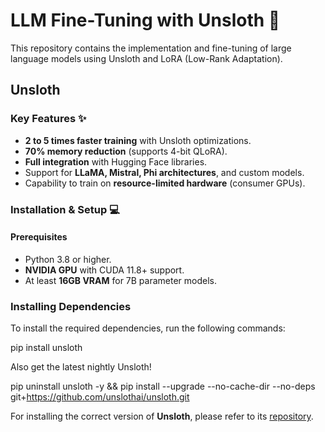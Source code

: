 # LLM Fine-Tuning with Unsloth 🚀
This repository contains the implementation and fine-tuning of large language models using Unsloth and LoRA (Low-Rank Adaptation).

## Unsloth

### Key Features ✨

- **2 to 5 times faster training** with Unsloth optimizations.
- **70% memory reduction** (supports 4-bit QLoRA).
- **Full integration** with Hugging Face libraries.
- Support for **LLaMA, Mistral, Phi architectures**, and custom models.
- Capability to train on **resource-limited hardware** (consumer GPUs).


### Installation & Setup 💻

#### Prerequisites

- Python 3.8 or higher.
- **NVIDIA GPU** with CUDA 11.8+ support.
- At least **16GB VRAM** for 7B parameter models.

### Installing Dependencies

To install the required dependencies, run the following commands:

pip install unsloth

Also get the latest nightly Unsloth!

pip uninstall unsloth -y && pip install --upgrade --no-cache-dir --no-deps git+https://github.com/unslothai/unsloth.git

For installing the correct version of **Unsloth**, please refer to its [repository](https://github.com/unslothai/unsloth).




